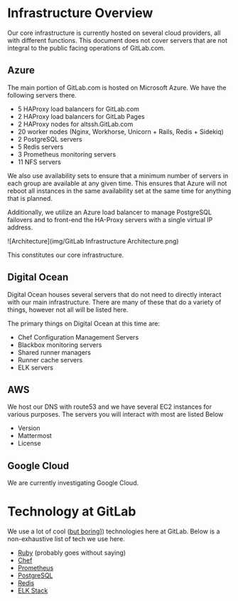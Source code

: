 # Infrastructure Overview

Our core infrastructure is currently hosted on several cloud providers,
all with different functions. This document does not cover servers that
are not integral to the public facing operations of GitLab.com. 

## Azure

The main portion of GitLab.com is hosted on Microsoft Azure. We have
the following servers there.

* 5 HAProxy load balancers for GitLab.com
* 2 HAProxy load balancers for GitLab Pages
* 2 HAProxy nodes for altssh.GitLab.com
* 20 worker nodes (Nginx, Workhorse, Unicorn + Rails, Redis + Sidekiq)
* 2 PostgreSQL servers
* 5 Redis servers
* 3 Prometheus monitoring servers
* 11 NFS servers

We also use availability sets to ensure that a minimum number of servers in each
group are available at any given time. This ensures that Azure will not reboot
all instances in the same availability set at the same time for anything that
is planned.

Additionally, we utilize an Azure load balancer to manage PostgreSQL failovers
and to front-end the HA-Proxy servers with a single virtual IP address.

![Architecture](img/GitLab Infrastructure Architecture.png)

This constitutes our core infrastructure.

## Digital Ocean

Digital Ocean houses several servers that do not need to directly interact
with our main infrastructure. There are many of these that do a variety of
things, however not all will be listed here.

The primary things on Digital Ocean at this time are: 

* Chef Configuration Management Servers
* Blackbox monitoring servers
* Shared runner managers
* Runner cache servers
* ELK servers

## AWS

We host our DNS with route53 and we have several EC2 instances for various
purposes. The servers you will interact with most are listed Below

* Version
* Mattermost
* License

## Google Cloud

We are currently investigating Google Cloud.

# Technology at GitLab

We use a lot of cool ([but boring](https://about.gitlab.com/handbook/#values)])
technologies here at GitLab. Below is a non-exhaustive list of tech we use here.

* [Ruby](https://www.ruby-lang.org/) (probably goes without saying)
* [Chef](https://www.chef.io/chef/)
* [Prometheus](https://prometheus.io/)
* [PostgreSQL](https://www.postgresql.org/)
* [Redis](https://redis.io/)
* [ELK Stack](https://www.elastic.co/products)
